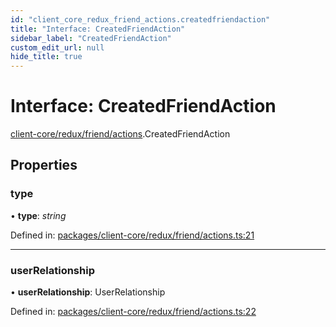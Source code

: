 ```yaml
---
id: "client_core_redux_friend_actions.createdfriendaction"
title: "Interface: CreatedFriendAction"
sidebar_label: "CreatedFriendAction"
custom_edit_url: null
hide_title: true
---
```


# Interface: CreatedFriendAction

[client-core/redux/friend/actions](../modules/client_core_redux_friend_actions.md).CreatedFriendAction

## Properties

### type

• **type**: *string*

Defined in: [packages/client-core/redux/friend/actions.ts:21](https://github.com/xr3ngine/xr3ngine/blob/9d253dc38/packages/client-core/redux/friend/actions.ts#L21)

___

### userRelationship

• **userRelationship**: UserRelationship

Defined in: [packages/client-core/redux/friend/actions.ts:22](https://github.com/xr3ngine/xr3ngine/blob/9d253dc38/packages/client-core/redux/friend/actions.ts#L22)
